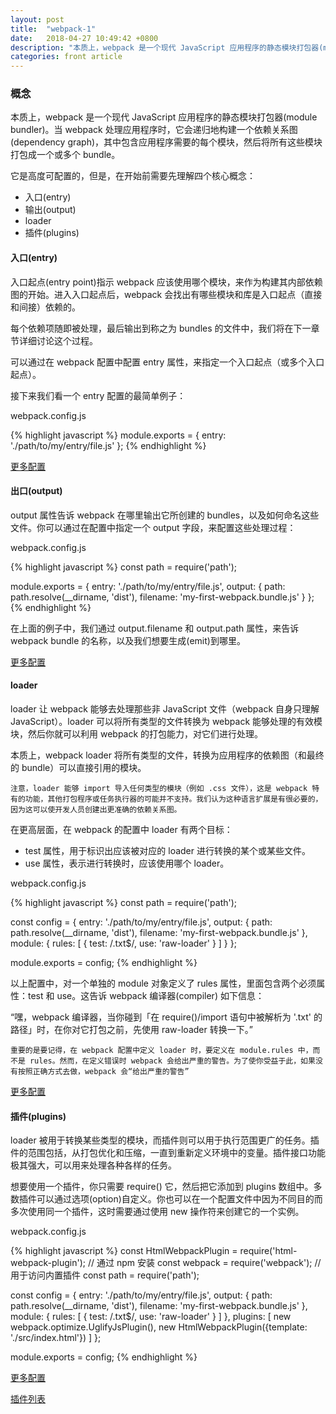 ```yaml
---
layout: post
title:  "webpack-1"
date:   2018-04-27 10:49:42 +0800
description: "本质上，webpack 是一个现代 JavaScript 应用程序的静态模块打包器(module bundler)"
categories: front article
---
```


### 概念

本质上，webpack 是一个现代 JavaScript 应用程序的静态模块打包器(module bundler)。当 webpack 处理应用程序时，它会递归地构建一个依赖关系图(dependency graph)，其中包含应用程序需要的每个模块，然后将所有这些模块打包成一个或多个 bundle。

它是高度可配置的，但是，在开始前需要先理解四个核心概念：

<ul>
    <li> 入口(entry) </li>
    <li> 输出(output) </li>
    <li> loader </li>
    <li> 插件(plugins) </li>
</ul>

#### 入口(entry)

入口起点(entry point)指示 webpack 应该使用哪个模块，来作为构建其内部依赖图的开始。进入入口起点后，webpack 会找出有哪些模块和库是入口起点（直接和间接）依赖的。

每个依赖项随即被处理，最后输出到称之为 bundles 的文件中，我们将在下一章节详细讨论这个过程。

可以通过在 webpack 配置中配置 entry 属性，来指定一个入口起点（或多个入口起点）。

接下来我们看一个 entry 配置的最简单例子：

webpack.config.js

{% highlight javascript %}
module.exports = {
  entry: './path/to/my/entry/file.js'
};
{% endhighlight %}

[更多配置](https://doc.webpack-china.org/concepts/entry-points)

#### 出口(output)

output 属性告诉 webpack 在哪里输出它所创建的 bundles，以及如何命名这些文件。你可以通过在配置中指定一个 output 字段，来配置这些处理过程：

webpack.config.js

{% highlight javascript %}
const path = require('path');

module.exports = {
  entry: './path/to/my/entry/file.js',
  output: {
    path: path.resolve(__dirname, 'dist'),
    filename: 'my-first-webpack.bundle.js'
  }
};
{% endhighlight %}

在上面的例子中，我们通过 output.filename 和 output.path 属性，来告诉 webpack bundle 的名称，以及我们想要生成(emit)到哪里。

[更多配置](https://doc.webpack-china.org/configuration/output)

#### loader

loader 让 webpack 能够去处理那些非 JavaScript 文件（webpack 自身只理解 JavaScript）。loader 可以将所有类型的文件转换为 webpack 能够处理的有效模块，然后你就可以利用 webpack 的打包能力，对它们进行处理。

本质上，webpack loader 将所有类型的文件，转换为应用程序的依赖图（和最终的 bundle）可以直接引用的模块。

	注意，loader 能够 import 导入任何类型的模块（例如 .css 文件），这是 webpack 特有的功能，其他打包程序或任务执行器的可能并不支持。我们认为这种语言扩展是有很必要的，因为这可以使开发人员创建出更准确的依赖关系图。

在更高层面，在 webpack 的配置中 loader 有两个目标：

<ul>
	<li> test 属性，用于标识出应该被对应的 loader 进行转换的某个或某些文件。 </li>
	<li> use 属性，表示进行转换时，应该使用哪个 loader。 </li>
</ul>

webpack.config.js

{% highlight javascript %}
const path = require('path');

const config = {
  entry: './path/to/my/entry/file.js',
  output: {
    path: path.resolve(__dirname, 'dist'),
    filename: 'my-first-webpack.bundle.js'
  },
  module: {
    rules: [
      { test: /\.txt$/, use: 'raw-loader' }
    ]
  }
};

module.exports = config;
{% endhighlight %}

以上配置中，对一个单独的 module 对象定义了 rules 属性，里面包含两个必须属性：test 和 use。这告诉 webpack 编译器(compiler) 如下信息：

“嘿，webpack 编译器，当你碰到「在 require()/import 语句中被解析为 '.txt' 的路径」时，在你对它打包之前，先使用 raw-loader 转换一下。”

	重要的是要记得，在 webpack 配置中定义 loader 时，要定义在 module.rules 中，而不是 rules。然而，在定义错误时 webpack 会给出严重的警告。为了使你受益于此，如果没有按照正确方式去做，webpack 会“给出严重的警告”

[更多配置](https://doc.webpack-china.org/concepts/loaders)

#### 插件(plugins)

loader 被用于转换某些类型的模块，而插件则可以用于执行范围更广的任务。插件的范围包括，从打包优化和压缩，一直到重新定义环境中的变量。插件接口功能极其强大，可以用来处理各种各样的任务。

想要使用一个插件，你只需要 require() 它，然后把它添加到 plugins 数组中。多数插件可以通过选项(option)自定义。你也可以在一个配置文件中因为不同目的而多次使用同一个插件，这时需要通过使用 new 操作符来创建它的一个实例。

webpack.config.js

{% highlight javascript %}
const HtmlWebpackPlugin = require('html-webpack-plugin'); // 通过 npm 安装
const webpack = require('webpack'); // 用于访问内置插件
const path = require('path');

const config = {
  entry: './path/to/my/entry/file.js',
  output: {
    path: path.resolve(__dirname, 'dist'),
    filename: 'my-first-webpack.bundle.js'
  },
  module: {
    rules: [
      { test: /\.txt$/, use: 'raw-loader' }
    ]
  },
  plugins: [
    new webpack.optimize.UglifyJsPlugin(),
    new HtmlWebpackPlugin({template: './src/index.html'})
  ]
};

module.exports = config;
{% endhighlight %}

[更多配置](https://doc.webpack-china.org/concepts/plugins)

[插件列表](https://doc.webpack-china.org/plugins)
